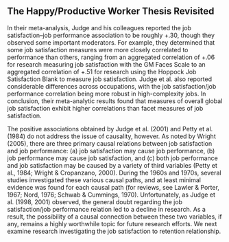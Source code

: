 ## The Happy/Productive Worker Thesis Revisited

In their meta-analysis, Judge and his colleagues reported the job satisfaction–job performance association to be roughly +.30, though they observed some important moderators. For example, they determined that some job satisfaction measures were more closely correlated to performance than others, ranging from an aggregated correlation of +.06 for research measuring job satisfaction with the GM Faces Scale to an aggregated correlation of +.51 for research using the Hoppock Job Satisfaction Blank to measure job satisfaction. Judge et al. also reported considerable differences across occupations, with the job satisfaction/job performance correlation being more robust in high-complexity jobs. In conclusion, their meta-analytic results found that measures of overall global job satisfaction exhibit higher correlations than facet measures of job satisfaction.

The positive associations obtained by Judge et al. (2001) and Petty et al. (1984) do not address the issue of causality, however. As noted by Wright (2005), there are three primary causal relations between job satisfaction and job performance: (a) job satisfaction may cause job performance, (b) job performance may cause job satisfaction, and (c) both job performance and job satisfaction may be caused by a variety of third variables (Petty et al., 1984; Wright & Cropanzano, 2000). During the 1960s and 1970s, several studies investigated these various causal paths, and at least minimal evidence was found for each causal path (for reviews, see Lawler & Porter, 1967; Nord, 1976; Schwab & Cummings, 1970). Unfortunately, as Judge et al. (1998, 2001) observed, the general doubt regarding the job satisfaction/job performance relation led to a decline in research. As a result, the possibility of a causal connection between these two variables, if any, remains a highly worthwhile topic for future research efforts. We next examine research investigating the job satisfaction to retention relationship.